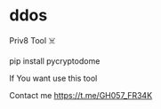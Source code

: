 # ddos
Priv8 Tool ☠️

pip install pycryptodome 

If You want use this tool

Contact me https://t.me/GH057_FR34K
